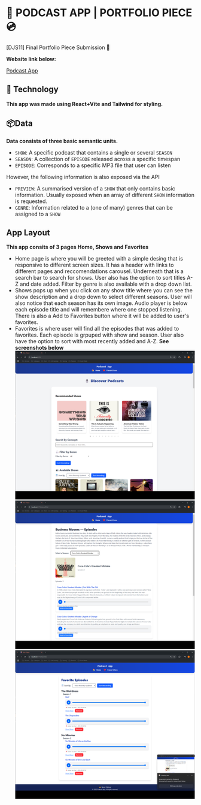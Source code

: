 # 🎵 PODCAST APP | PORTFOLIO PIECE 💿
[DJS11] Final Portfolio Piece Submission 🚀

**Website link below:**

[Podcast App](http://example.com)

## 🤖 Technology

**This app was made using React+Vite and Tailwind for styling.** 

## 📦Data

**Data consists of three basic semantic units.**

- `SHOW`: A specific podcast that contains a single or several `SEASON`
- `SEASON`: A collection of `EPISODE` released across a specific timespan
- `EPISODE`: Corresponds to a specific MP3 file that user can listen

However, the following information is also exposed via the API

- `PREVIEW`: A summarised version of a `SHOW` that only contains basic information. Usually exposed when an array of different `SHOW` information is requested.
- `GENRE`: Information related to a (one of many) genres that can be assigned to a `SHOW`

## App Layout

**This app consits of 3 pages Home, Shows and Favorites**

- Home page is where you will be greeted with a simple desing that is responsive to different screen sizes. It has a header with links to different pages and reccomendations carousel. Underneath that is a search bar to search for shows. User also has the option to sort titles A-Z and date added. Filter by genre is also available with a drop down list.
- Shows pops up when you click on any show title where you can see the show description and a drop down to select different seasons. User will also notice that each season has its own image. Audio player is below each episode title and will remembere where one stopped listening. There is also a Add to Favorites button where it will be added to user's favorites.
- Favorites is where user will find all the episodes that was added to favorites. Each episode is grpuped with show and season. User also have the option to sort with most recently added and A-Z.
  **See screenshots below**
  ![alt text](https://github.com/krugerjoshua/JOSKRU562_PTO2403_GroupA_JoshuaKruger_DJS11/blob/main/Screenshots/Screenshot%202025-03-01%20221329.png)
  ![alt text](https://github.com/krugerjoshua/JOSKRU562_PTO2403_GroupA_JoshuaKruger_DJS11/blob/main/Screenshots/Screenshot%202025-03-01%20221340.png)
  ![alt text](https://github.com/krugerjoshua/JOSKRU562_PTO2403_GroupA_JoshuaKruger_DJS11/blob/main/Screenshots/Screenshot%202025-03-01%20221344.png)
